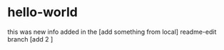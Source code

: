 # hello-world
this was new info added in the [add something from local] readme-edit branch
[add 2 ]
